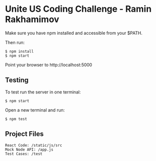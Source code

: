 Unite US Coding Challenge - Ramin Rakhamimov
=============================

Make sure you have npm installed and accessible from your $PATH.

Then run:
```
$ npm install
$ npm start
```

Point your browser to http://localhost:5000

Testing
--------
To test run the server in one terminal:
```
$ npm start
```

Open a new terminal and run:
```
$ npm test
```

Project Files
-------------
```
React Code: /static/js/src
Mock Node API: /app.js
Test Cases: /test
```
